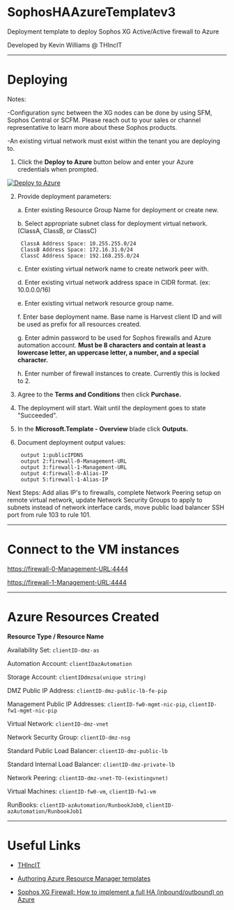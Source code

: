 # SophosHAAzureTemplatev3
Deployment template to deploy Sophos XG Active/Active firewall to Azure

Developed by Kevin Williams @ THIncIT

***

Deploying
=========

Notes:

-Configuration sync between the XG nodes can be done by using SFM, Sophos Central or SCFM. 
Please reach out to your sales or channel representative to learn more about these Sophos products.

-An existing virtual network must exist within the tenant you are deploying to.

1) Click the **Deploy to Azure** button below and enter your Azure credentials when prompted.

[![Deploy to Azure](https://azuredeploy.net/deploybutton.png)](https://portal.azure.com/#create/Microsoft.Template/uri/https%3A%2F%2Fraw.githubusercontent.com%2Fmcs1970%2Fthincit%2Fsophos-xg-aa%2FSophosHAAzureTemplatev3.json)

2) Provide deployment parameters:

	a. Enter existing Resource Group Name for deployment or create new.
	
	b. Select appropriate subnet class for deployment virtual network. (ClassA, ClassB, or ClassC)
	
		ClassA Address Space: 10.255.255.0/24 
		ClassB Address Space: 172.16.31.0/24 
		ClassC Address Space: 192.168.255.0/24 
	
	
	c. Enter existing virtual network name to create network peer with.
	
	d. Enter existing virtual network address space in CIDR format. (ex: 10.0.0.0/16)
	
	e. Enter existing virtual network resource group name.
	
	f. Enter base deployment name. Base name is Harvest client ID and will be used as prefix for all resources created.
	
	g. Enter admin password to be used for Sophos firewalls and Azure automation account. **Must be 8 characters and contain at least a lowercase letter, an uppercase letter, a number, and a special character.**
	
	h. Enter number of firewall instances to create. Currently this is locked to 2.

3) Agree to the **Terms and Conditions** then click **Purchase.**

4) The deployment will start. Wait until the deployment goes to state "Succeeded".

5) In the **Microsoft.Template - Overview** blade click **Outputs.**

6) Document deployment output values:

		output 1:publicIPDNS
		output 2:firewall-0-Management-URL
		output 3:firewall-1-Management-URL
		output 4:firewall-0-Alias-IP
		output 5:firewall-1-Alias-IP
		

Next Steps: Add alias IP's to firewalls, complete Network Peering setup on remote virtual network, update Network Security Groups to apply to subnets instead of network interface cards, move public load balancer SSH port from rule 103 to rule 101.

***

Connect to the VM instances
==========================

[https://firewall-0-Management-URL:4444](https://firewall-0-Management-URL:4444)

[https://firewall-1-Management-URL:4444](https://firewall-1-Management-URL:4444)

***

Azure Resources Created
=======================

**Resource Type / Resource Name**

 Availability Set: `clientID-dmz-as`

 Automation Account: `clientIDazAutomation`

 Storage Account: `clientIDdmzsa(unique string)`

 DMZ Public IP Address: `clientID-dmz-public-lb-fe-pip`

 Management Public IP Addresses: `clientID-fw0-mgmt-nic-pip`, `clientID-fw1-mgmt-nic-pip`

 Virtual Network: `clientID-dmz-vnet`

 Network Security Group: `clientID-dmz-nsg`

 Standard Public Load Balancer: `clientID-dmz-public-lb`

 Standard Internal Load Balancer: `clientID-dmz-private-lb`

 Network Peering: `clientID-dmz-vnet-TO-(existingvnet)`
 
 Virtual Machines: `clientID-fw0-vm`, `clientID-fw1-vm`
 
 RunBooks: `clientID-azAutomation/RunbookJob0`, `clientID-azAutomation/RunbookJob1`

***

Useful Links
============

* [THIncIT](https://www.thincit.com)

* [Authoring Azure Resource Manager templates](https://azure.microsoft.com/en-us/documentation/articles/resource-group-authoring-templates/)

* [Sophos XG Firewall: How to implement a full HA (inbound/outbound) on Azure](https://community.sophos.com/kb/en-us/133755)
